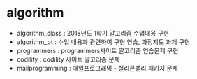 # algorithm

+ algorithm_class : 2018년도 1학기 알고리즘 수업내용 구현
+ algorithm_pt : 수업 내용과 관련하여 구현 연습, 과정지도 과제 구현
+ programmers : programmers사이트 알고리즘 연습문제 구현
+ codility : codility 사이트 알고리즘 문제 
+ mailprogramming  : 매일프로그래밍 - 실리콘밸리 패키지 문제
